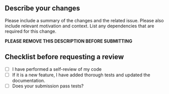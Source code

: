 ## Describe your changes

Please include a summary of the changes and the related issue.
Please also include relevant motivation and context.
List any dependencies that are required for this change.

**PLEASE REMOVE THIS DESCRIPTION BEFORE SUBMITTING**

## Checklist before requesting a review

- [ ] I have performed a self-review of my code
- [ ] If it is a new feature, I have added thorough tests and updated the documentation.
- [ ] Does your submission pass tests?
